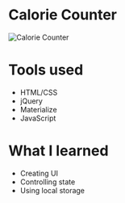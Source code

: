# Calorie Counter

![Calorie Counter](https://i.postimg.cc/B6NfLWcX/calorie-counter.jpg)

# Tools used

* HTML/CSS
* jQuery
* Materialize
* JavaScript

# What I learned

* Creating UI
* Controlling state
* Using local storage